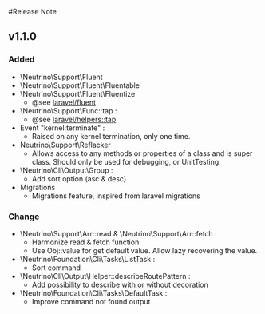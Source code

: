 #Release Note

## v1.1.0

### Added
 - \Neutrino\Support\Fluent
 - \Neutrino\Support\Fluent\Fluentable
 - \Neutrino\Support\Fluent\Fluentize
    - @see [laravel/fluent](https://github.com/laravel/framework/blob/5.4/src/Illuminate/Support/Fluent.php)
 - \Neutrino\Support\Func::tap :
    - @see [laravel/helpers::tap](https://github.com/laravel/framework/blob/5.4/src/Illuminate/Support/helpers.php#L944)
 - Event "kernel:terminate" :
    - Raised on any kernel termination, only one time.
 - Neutrino\Support\Reflacker
    - Allows access to any methods or properties of a class and is super class. Should only be used for debugging, or UnitTesting.
 - \Neutrino\Cli\Output\Group :
    - Add sort option (asc & desc)
 - Migrations 
    - Migrations feature, inspired from laravel migrations
### Change
 - \Neutrino\Support\Arr::read & \Neutrino\Support\Arr::fetch :
    - Harmonize read & fetch function.
    - Use Obj::value for get default value. Allow lazy recovering the value.
 - \Neutrino\Foundation\Cli\Tasks\ListTask :
    - Sort command
 - \Neutrino\Cli\Output\Helper::describeRoutePattern :
    - Add possibility to describe with or without decoration
 - \Neutrino\Foundation\Cli\Tasks\DefaultTask :
    - Improve command not found output
